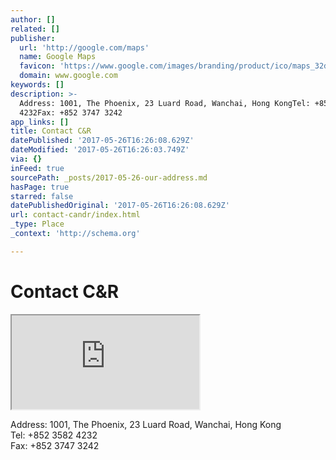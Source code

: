 ```yaml
---
author: []
related: []
publisher:
  url: 'http://google.com/maps'
  name: Google Maps
  favicon: 'https://www.google.com/images/branding/product/ico/maps_32dp.ico'
  domain: www.google.com
keywords: []
description: >-
  Address: 1001, The Phoenix, 23 Luard Road, Wanchai, Hong KongTel: +852 3582
  4232Fax: +852 3747 3242
app_links: []
title: Contact C&R
datePublished: '2017-05-26T16:26:08.629Z'
dateModified: '2017-05-26T16:26:03.749Z'
via: {}
inFeed: true
sourcePath: _posts/2017-05-26-our-address.md
hasPage: true
starred: false
datePublishedOriginal: '2017-05-26T16:26:08.629Z'
url: contact-candr/index.html
_type: Place
_context: 'http://schema.org'

---
```

# Contact C&R

<iframe src="https://the-grid.github.io/ed-location/?latitude=22.278836&amp;longitude=114.171737&amp;zoom=16&amp;address=23%20Luard%20Road%2C%20Wanzai%20Qu%2C%20Wan%20Chai%2C%20Hong%20Kong%2C%20China" style=""></iframe>

Address: 1001, The Phoenix, 23 Luard Road, Wanchai, Hong Kong  
Tel: +852 3582 4232  
Fax: +852 3747 3242